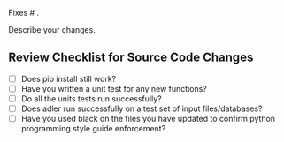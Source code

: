 Fixes # .

Describe your changes.

## Review Checklist for Source Code Changes

- [ ] Does pip install still work?
- [ ] Have you written a unit test for any new functions?
- [ ] Do all the units tests run successfully?
- [ ] Does adler run successfully on a test set of input files/databases?
- [ ] Have you used black on the files you have updated to confirm python programming style guide enforcement?
